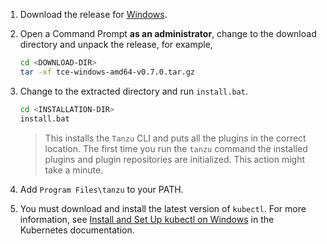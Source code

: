 1. Download the release for [Windows](https://github.com/vmware-tanzu/community-edition/releases/download/v0.7.0/tce-windows-amd64-v0.7.0.tar.gz).

1. Open a Command Prompt **as an administrator**, change to the download directory and unpack the release, for example,

    ```sh
    cd <DOWNLOAD-DIR>
    tar -xf tce-windows-amd64-v0.7.0.tar.gz
    ```

1. Change to the extracted directory and run `install.bat`.

   ```sh
   cd <INSTALLATION-DIR>
   install.bat
   ```
    > This installs the `Tanzu` CLI and puts all the plugins in the correct location.
    > The first time you run the `tanzu` command the installed plugins and plugin repositories are initialized. This action might take a minute.
1. Add `Program Files\tanzu` to your PATH.
1. You must download and install the latest version of `kubectl`. For more information, see [Install and Set Up kubectl on Windows](https://kubernetes.io/docs/tasks/tools/install-kubectl-windows/) in the Kubernetes documentation.
